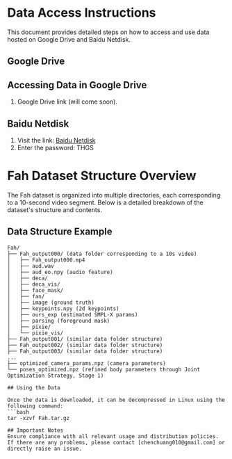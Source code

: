 # Data Access Instructions

This document provides detailed steps on how to access and use data hosted on Google Drive and Baidu Netdisk.

## Google Drive

## Accessing Data in Google Drive
1. Google Drive link (will come soon).

## Baidu Netdisk
1. Visit the link: [Baidu Netdisk](https://pan.baidu.com/s/1nwiieKtYzNtgfMkuQERpaw?pwd=THGS)
2. Enter the password: THGS
   
# Fah Dataset Structure Overview

The Fah dataset is organized into multiple directories, each corresponding to a 10-second video segment. Below is a detailed breakdown of the dataset's structure and contents.

## Data Structure Example
```text
Fah/
├── Fah_output000/ (data folder corresponding to a 10s video)
│   ├── Fah_output000.mp4
│   ├── aud.wav
│   ├── aud_eo.npy (audio feature)
│   ├── deca/
│   ├── deca_vis/
│   ├── face_mask/
│   ├── fan/
│   ├── image (ground truth)
│   ├── keypoints.npy (2d keypoints)
│   ├── ours_exp (estimated SMPL-X params)
│   ├── parsing (foreground mask)
│   ├── pixie/
│   └── pixie_vis/
├── Fah_output001/ (similar data folder structure)
├── Fah_output002/ (similar data folder structure)
├── Fah_output003/ (similar data folder structure)
...
├── optimized_camera_params.npz (camera parameters)
└── poses_optimized.npz (refined body parameters through Joint Optimization Strategy, Stage 1)

## Using the Data

Once the data is downloaded, it can be decompressed in Linux using the following command:
```bash
tar -xzvf Fah.tar.gz

## Important Notes
Ensure compliance with all relevant usage and distribution policies.
If there are any problems, please contact [chenchuang010@gmail.com] or directly raise an issue.
